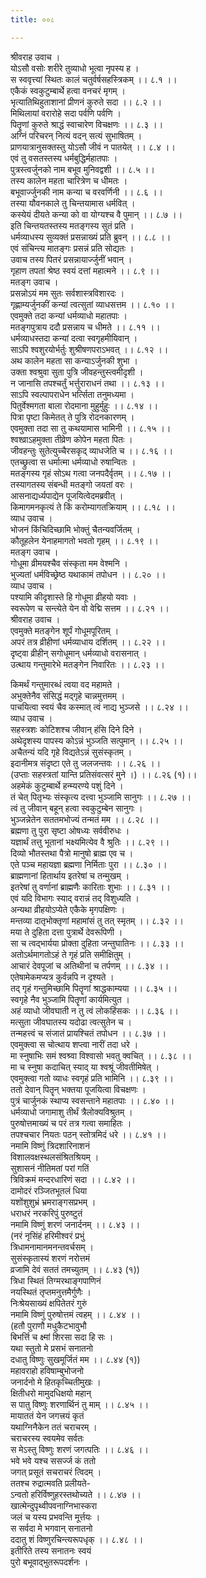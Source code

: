 ```yaml
---
title: ००८

---
```

श्रीवराह उवाच ।  
योऽसौ वसोः शरीरे तुव्याधो भूत्वा नृपस्य ह ।  
स स्ववृत्त्यां स्थितः कालं चतुर्वर्षसहस्त्रिकम् ।। ८.१ ।।  
एकैकं स्वकुटुम्बार्थे हत्वा वनचरं मृगम् ।  
भृत्यातिथिहुताशानां प्रीणनं कुरुते सदा ।। ८.२ ।।  
मिथिलायां वरारोहे सदा पर्वणि पर्वणि ।  
पितॄणां कुरुते श्राद्धं स्वाचारेण विचक्षणः ।। ८.३ ।।  
अग्निं परिचरन् नित्यं वदन् सत्यं सुभाषितम् ।  
प्राणयात्रानुसक्तस्तु योऽसौ जीवं न पातयेत् ।। ८.४ ।।  
एवं तु वसतस्तस्य धर्मबुद्धिर्महातपाः ।  
पुत्रस्त्वर्जुनको नाम बभूव मुनिवद्वशी ।। ८.५ ।।  
तस्य कालेन महता चारित्रेण च धीमतः ।  
बभूवार्ज्जुनकी नाम कन्या च वरवर्णिनी ।। ८.६ ।।  
तस्या यौवनकाले तु चिन्तयामास धर्मवित् ।  
कस्येयं दीयते कन्या को वा योग्यश्च वै पुमान् ।। ८.७ ।।  
इति चिन्तयतस्तस्य मतङ्गस्य सुतं प्रति ।  
धर्मव्याधस्य सुव्यक्तं प्रसन्नाख्यं प्रति ब्रुवन् ।। ८.८ ।।  
एवं संचिन्त्य मातङ्गः प्रसन्नं प्रति सोद्यतः ।  
उवाच तस्य पितरं प्रसन्नायार्ज्जुनीं भवान् ।  
गृहाण तपतां श्रेष्ठ स्वयं दत्तां महात्मने ।। ८.९ ।।  
मतङ्ग उवाच ।  
प्रसन्नोऽयं मम सुतः सर्वशास्त्रविशारदः ।  
गृह्णाम्यर्जुनकीं कन्यां त्वत्सुतां व्याधसत्तम ।। ८.१० ।।  
एवमुक्ते तदा कन्यां धर्मव्याधो महातपाः ।  
मतङ्गपुत्राय ददौ प्रसन्नाय च धीमते ।। ८.११ ।।  
धर्मव्याधस्तदा कन्यां दत्वा स्वगृहमीयिवान् ।  
साऽपि श्वशुरयोर्भर्तुः शुश्रीषणपराऽभवत् ।। ८.१२ ।।  
अथ कालेन महता सा कन्याऽर्जुनकी शुभा ।  
उक्ता श्वश्रुवा सुता पुत्रि जीवहन्तुस्त्वमीदृशी ।  
न जानासि तपश्चर्तुं भर्त्तुराराधनं तथा ।। ८.१३ ।।  
साऽपि स्वल्पापराधेन भर्त्सिता तनुमध्यमा ।  
पितुर्वेश्मगता बाला रोदमाना मुहुर्मुहुः ।। ८.१४ ।।  
पित्रा पृष्टा किमेतत् ते पुत्रि रोदनकारणम् ।  
एवमुक्ता तदा सा तु कथयामास भामिनी ।। ८.१५ ।।  
श्वश्व्राऽहमुक्ता तीव्रेण कोपेन महता पितः ।  
जीवहन्तुः सुतेत्युच्चैरसकृद् व्याधजेति च ।। ८.१६ ।।  
एतच्छ्रुत्वा स धर्मात्मा धर्मव्याधो रुषान्वितः ।  
मतङ्गस्य गृहं सोऽथ गत्वा जनपदैर्वृतम् ।। ८.१७ ।।  
तस्यागतस्य संबन्धी मतङ्गो जयतां वरः ।  
आसनाद्यर्ध्यपाद्येन पूजयित्वेदमब्रवीत् ।  
किमागमनकृत्यं ते किं करोम्यागतक्रियाम् ।। ८.१८ ।।  
व्याध उवाच ।  
भोजनं किंचिदिच्छामि भोक्तुं चैतन्यवर्जितम् ।  
कौतूहलेन येनाहमागतो भवतो गृहम् ।। ८.१९ ।।  
मतङ्ग उवाच ।  
गोधूमा व्रीमयश्चैव संस्कृता मम वेश्मनि ।  
भुज्यतां धर्मविच्छ्रेष्ठ यथाकामं तपोधन ।। ८.२० ।।  
व्याध उवाच ।  
पश्यामि कीदृशास्ते हि गोधूमा व्रीहयो यवाः ।  
स्वरूपेण च सन्त्येते येन वो वेद्मि सत्तम ।। ८.२१ ।।  
श्रीवराह उवाच ।  
एवमुक्ते मतङ्गेन शूर्पं गोधूमपूरितम् ।  
अपरं तत्र व्रीहीणां धर्मव्याधाय दर्शितम् ।। ८.२२ ।।  
दृष्ट्वा व्रीहीन् सगोधूमान् धर्मव्याधो वरासनात् ।  
उत्थाय गन्तुमारेभे मतङ्गेन निवारितः ।। ८.२३ ।।  
  
  
किमर्थं गन्तुमारब्धं त्वया वद महामते ।  
अभुक्तेनैव संसिद्धं मद्गृहे चान्नमुत्तमम् ।  
पाचयित्वा स्वयं चैव कस्मात् त्वं नाद्य भुञ्जसे ।। ८.२४ ।।  
व्याध उवाच ।  
सहस्त्रशः कोटिशश्च जीवान् हंसि दिने दिने ।  
अथेदृशस्य पापस्य कोऽन्नं भुञ्जति सत्पुमान् ।। ८.२५ ।।  
अचैतन्यं यदि गृहे विद्यतेऽन्नं सुसंस्कृतम् ।  
इदानीमत्र संदृष्टा एते तु जलजन्तवः ।। ८.२६ ।।  
(उप्ताः सहस्त्रतां यान्ति प्रतिसंवत्सरं मुने ।) ।। ८.२६ (१)।।  
अहमेकं कुटुम्बार्थे हन्म्यरण्ये पशुं दिने ।  
तं चेत् पितृभ्यः संस्कृत्य दत्त्वा भुञ्जामि सानुगः ।। ८.२७ ।।  
त्वं तु जीवान् बहून् हत्वा स्वकुटुम्बेन सानुगः ।  
भुञ्जन्नेतेन सततमभोज्यं तन्मतं मम ।। ८.२८ ।।  
ब्रह्मणा तु पुरा सृष्टा ओषध्यः सर्ववीरुधः ।  
यज्ञार्थं तत्तु भूतानां भक्ष्यमित्येव वै श्रुतिः ।। ८.२९ ।।  
दिव्यो भौतस्तथा पैत्रो मानुषो ब्राह्म एव च ।  
एते पञ्च महायज्ञा ब्रह्मणा निर्मिताः पुरा ।। ८.३० ।।  
ब्राह्मणानां हितार्थाय इतरेषां च तन्मुखम् ।  
इतरेषां तु वर्णानां ब्राह्मणैः कारिताः शुभाः ।। ८.३१ ।।  
एवं यदि विभागः स्याद् वरान्नं तद् विशुध्यति ।  
अन्यथा व्रीहयोऽप्येते एकैके मृगपक्षिणः ।  
मन्तव्या दातृभोक्तृणां महामांसं तु तत् स्मृतम् ।। ८.३२ ।।  
मया ते दुहिता दत्ता पुत्रार्थे देवरूपिणी ।  
सा च त्वद्भार्यया प्रोक्ता दुहिता जन्तुघातिनः ।। ८.३३ ।।  
अतोऽर्थमागतोऽहं ते गृहं प्रति समीक्षितुम् ।  
आचारं देवपूजां च अतिथीनां च तर्पणम् ।। ८.३४ ।।  
एतेषामेकमप्यत्र कुर्वन्नपि न दृश्यते ।  
तद् गृहं गन्तुमिच्छामि पितॄणां श्राद्धकाम्यया ।। ८.३५ ।।  
स्वगृहे नैव भुञ्जामि पितॄणां कार्यमित्युत ।  
अहं व्याधो जीवघाती न तु त्वं लोकहिंसकः ।। ८.३६ ।।  
मत्सुता जीवघातस्य यदोढा त्वत्सुतेन च ।  
तन्महत्त्वं च संजातं प्रायश्चितं तपोधन ।। ८.३७ ।।  
एवमुक्त्वा स चोत्थाय शप्त्वा नारीं तदा धरे ।  
मा स्नुषाभिः समं श्वश्र्वा विश्वासो भवतु क्वचित् ।। ८.३८ ।।  
मा च स्नुषा कदाचित् स्याद् या श्वश्रूं जीवतीमिषेत् ।  
एवमुक्त्वा गतो व्याधः स्वगृहं प्रति भामिनि ।। ८.३९ ।।  
ततो देवान् पितॄन् भक्तया पूजयित्वा विचक्षणः ।  
पुत्रं चार्जुनकं स्थाप्य स्वसन्ताने महातपाः ।। ८.४० ।।  
धर्मव्याधो जगामाशु तीर्थं त्रैलोक्यविश्रुतम् ।  
पुरुषोत्तमाख्यं च परं तत्र गत्वा समाहितः ।  
तपश्चचार नियतः पठन् स्तोत्रमिदं धरे ।। ८.४१ ।।  
नमामि विष्णुं त्रिदशारिनाशनं  
विशालवक्षस्थलसंश्रितश्रियम् ।  
सुशासनं नीतिमतां परां गतिं  
त्रिविक्रमं मन्दरधारिणं सदा ।। ८.४२ ।।  
दामोदरं रञ्जितभूतलं धिया  
यशोंशुशुभ्रं भ्रमराङ्गसप्रभम् ।  
धराधरं नरकरिपुं पुरुष्टुतं  
नमामि विष्णुं शरणं जनार्दनम् ।। ८.४३ ।।  
(नरं नृसिंहं हरिमीश्वरं प्रभुं  
त्रिधामनामानमनन्तवर्चसम् ।  
सुसंस्कृतास्यं शरणं नरोत्तमं  
व्रजामि देवं सततं तमच्युतम् ।। ८.४३ (१))  
त्रिधा स्थितं तिग्मरथाङ्गपाणिनं  
नयस्थितं तृप्तमनुत्तमैर्गुणैः ।  
निःश्रेयसाख्यं क्षपितेतरं गुरुं  
नमामि विष्णुं पुरुषोत्तमं त्वहम् ।। ८.४४ ।।  
(हतौ पुराणौ मधुकैटभावुभौ  
बिभर्त्ति च क्ष्मां शिरसा सदा हि सः ।  
यथा स्तुतो मे प्रसभं सनातनो  
दधातु विष्णुः सुखमूर्जितं मम ।। ८.४४ (१))  
महावराहो हविषाम्बुभोजनो  
जनार्दनो मे हितकृच्चितीमुखः ।  
क्षितीधरो मामुदधिक्षयो महान्  
स पातु विष्णुः शरणार्थिनं तु माम् ।। ८.४५ ।।  
मायाततं येन जगत्त्रयं कृतं  
यथाग्निनैकेन ततं चराचरम् ।  
चराचरस्य स्वयमेव सर्वतः  
स मेऽस्तु विष्णुः शरणं जगत्पतिः ।। ८.४६ ।।  
भवे भवे यश्च ससर्ज्ज कं ततो  
जगत् प्रसूतं सचराचरं त्विदम् ।  
ततश्च रुद्रात्मवति प्रलीयते-  
ऽन्वतो हरिर्विष्णुहरस्तथोच्यते ।। ८.४७ ।।  
खात्मेन्दुपृथ्वीपवनाग्निभास्करा  
जलं च यस्य प्रभवन्ति मूर्त्तयः ।  
स सर्वदा मे भगवान् सनातनो  
ददातु शं विष्णुरचिन्त्यरूपधृक् ।। ८.४८ ।।  
इतीरिते तस्य सनातनः स्वयं  
पुरो बभूवाद्भुतरूपदर्शनः ।